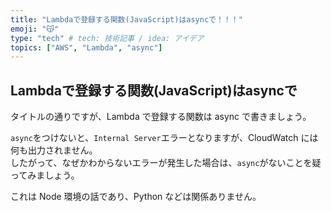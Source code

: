 ```yaml
---
title: "Lambdaで登録する関数(JavaScript)はasyncで！！！"
emoji: "😽"
type: "tech" # tech: 技術記事 / idea: アイデア
topics: ["AWS", "Lambda", "async"]
---
```


## Lambdaで登録する関数(JavaScript)はasyncで

タイトルの通りですが、Lambda で登録する関数は async で書きましょう。  

`async`をつけないと、`Internal Server`エラーとなりますが、CloudWatch には何も出力されません。  
したがって、なぜかわからないエラーが発生した場合は、`async`がないことを疑ってみましょう。  

これは Node 環境の話であり、Python などは関係ありません。  
